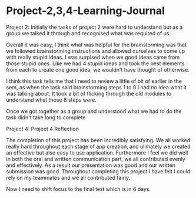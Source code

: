 # Project-2,3,4-Learning-Journal

Project 2:
Initially the tasks of project 2 were hard to understand but as a group we talked it through and recognised what was required of us. 

Overall it was easy, I think what was helpful for the brainstorming was that we followed brainstorming instructions and allowed ourselves to come up with really stupid ideas. I was surpised when we good ideas came from those stupid ones. Like we had 4 stupid ideas and took the best elements from each to create one good idea, we wouldn't have thought of otherwise.

I think this task tells me that I need to review a little of bit of earlier in the sem, as when the task said brainstorming steps 1 to 8 I had no idea what it was talking about. It took a bit of flicking through the old modules to understand what those 8 steps were.

Once we got together as a group and understood what we had to do the task didn't take long to complete

Project 4:
Project 4 Reflection

The completion of this project has been incredibly satisfying. We all worked really hard throughout each stage of app creation, and ulimately we created an effective but also easy to use application. Furthermore I feel we did well in both the oral and written communication part, we all contributed evenly and effectively. As a result our presentation was good and our written submission was good. Throughout completing this project I have felt I could rely on my teammates and we all contributed fairly.

Now I need to shift focus to the final test which is in 6 days.
